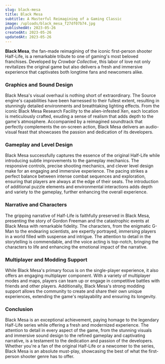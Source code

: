```yaml
---
slug: black-mesa
title: Black Mesa
subtitle: A Masterful Reimagining of a Gaming Classic
image: /uploads/black_mesa_f27df07b74.jpg
publishedAt: 2023-05-26
createdAt: 2023-05-26
updatedAt: 2023-05-26
---
```


__Black Mesa__, the fan-made reimagining of the iconic first-person shooter Half-Life, is a remarkable tribute to one of gaming's most beloved franchises. Developed by _Crowbar Collective_, this labor of love not only revitalizes the original game but also delivers a fresh and immersive experience that captivates both longtime fans and newcomers alike.

### Graphics and Sound Design
Black Mesa's visual overhaul is nothing short of extraordinary. The Source engine's capabilities have been harnessed to their fullest extent, resulting in stunningly detailed environments and breathtaking lighting effects. From the iconic Black Mesa Research Facility to the alien-infested Xen, each location is meticulously crafted, exuding a sense of realism that adds depth to the game's atmosphere. Accompanied by a reimagined soundtrack that perfectly complements the on-screen action, Black Mesa delivers an audio-visual feast that showcases the passion and dedication of its developers.

### Gameplay and Level Design
Black Mesa successfully captures the essence of the original Half-Life while introducing subtle improvements to the gameplay mechanics. The responsive controls, precise shooting mechanics, and clever level design make for an engaging and immersive experience. The pacing strikes a perfect balance between intense combat sequences and exploration, ensuring that players are always at the edge of their seats. The introduction of additional puzzle elements and environmental interactions adds depth and variety to the gameplay, further enhancing the overall experience.

### Narrative and Characters
The gripping narrative of Half-Life is faithfully preserved in Black Mesa, presenting the story of Gordon Freeman and the catastrophic events at Black Mesa with remarkable fidelity. The characters, from the enigmatic G-Man to the endearing scientists, are expertly portrayed, immersing players in a world filled with suspense and intrigue. The attention to detail in the storytelling is commendable, and the voice acting is top-notch, bringing the characters to life and enhancing the emotional impact of the narrative.

### Multiplayer and Modding Support
While Black Mesa's primary focus is on the single-player experience, it also offers an engaging multiplayer component. With a variety of multiplayer modes and maps, players can team up or engage in competitive battles with friends and other players. Additionally, Black Mesa's strong modding support allows the community to create and share their own unique experiences, extending the game's replayability and ensuring its longevity.

### Conclusion
Black Mesa is an exceptional achievement, paying homage to the legendary Half-Life series while offering a fresh and modernized experience. The attention to detail in every aspect of the game, from the stunning visuals and immersive sound design to the refined gameplay and captivating narrative, is a testament to the dedication and passion of the developers. Whether you're a fan of the original Half-Life or a newcomer to the series, Black Mesa is an absolute must-play, showcasing the best of what the first-person shooter genre has to offer.
